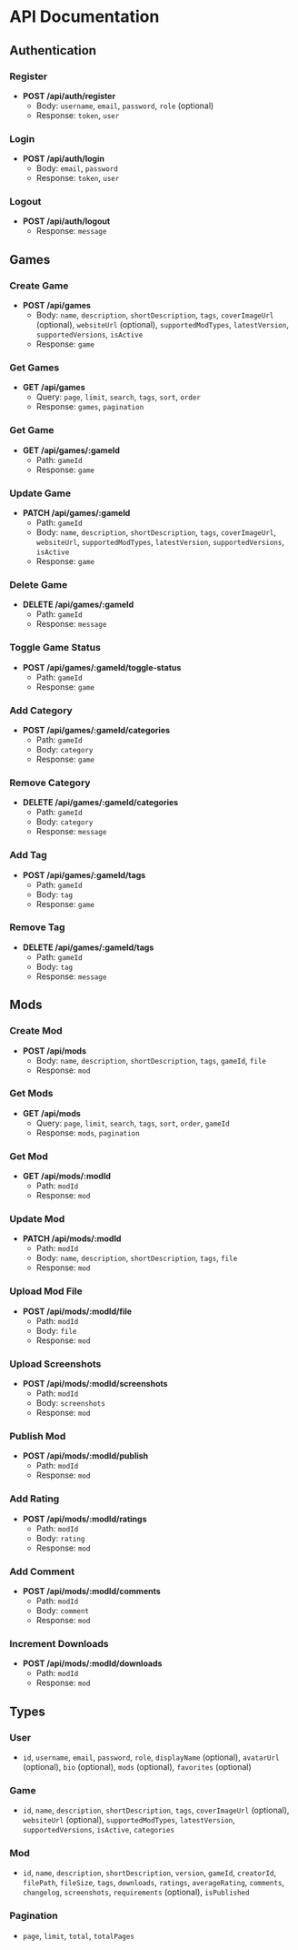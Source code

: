 # API Documentation

## Authentication

### Register

- **POST /api/auth/register**
  - Body: `username`, `email`, `password`, `role` (optional)
  - Response: `token`, `user`

### Login

- **POST /api/auth/login**
  - Body: `email`, `password`
  - Response: `token`, `user`

### Logout

- **POST /api/auth/logout**
  - Response: `message`

## Games

### Create Game

- **POST /api/games**
  - Body: `name`, `description`, `shortDescription`, `tags`, `coverImageUrl` (optional), `websiteUrl` (optional), `supportedModTypes`, `latestVersion`, `supportedVersions`, `isActive`
  - Response: `game`

### Get Games

- **GET /api/games**
  - Query: `page`, `limit`, `search`, `tags`, `sort`, `order`
  - Response: `games`, `pagination`

### Get Game

- **GET /api/games/:gameId**
  - Path: `gameId`
  - Response: `game`

### Update Game

- **PATCH /api/games/:gameId**
  - Path: `gameId`
  - Body: `name`, `description`, `shortDescription`, `tags`, `coverImageUrl`, `websiteUrl`, `supportedModTypes`, `latestVersion`, `supportedVersions`, `isActive`
  - Response: `game`

### Delete Game

- **DELETE /api/games/:gameId**
  - Path: `gameId`
  - Response: `message`

### Toggle Game Status

- **POST /api/games/:gameId/toggle-status**
  - Path: `gameId`
  - Response: `game`

### Add Category

- **POST /api/games/:gameId/categories**
  - Path: `gameId`
  - Body: `category`
  - Response: `game`

### Remove Category

- **DELETE /api/games/:gameId/categories**
  - Path: `gameId`
  - Body: `category`
  - Response: `message`

### Add Tag

- **POST /api/games/:gameId/tags**
  - Path: `gameId`
  - Body: `tag`
  - Response: `game`

### Remove Tag

- **DELETE /api/games/:gameId/tags**
  - Path: `gameId`
  - Body: `tag`
  - Response: `message`

## Mods

### Create Mod

- **POST /api/mods**
  - Body: `name`, `description`, `shortDescription`, `tags`, `gameId`, `file`
  - Response: `mod`

### Get Mods

- **GET /api/mods**
  - Query: `page`, `limit`, `search`, `tags`, `sort`, `order`, `gameId`
  - Response: `mods`, `pagination`

### Get Mod

- **GET /api/mods/:modId**
  - Path: `modId`
  - Response: `mod`

### Update Mod

- **PATCH /api/mods/:modId**
  - Path: `modId`
  - Body: `name`, `description`, `shortDescription`, `tags`, `file`
  - Response: `mod`

### Upload Mod File

- **POST /api/mods/:modId/file**
  - Path: `modId`
  - Body: `file`
  - Response: `mod`

### Upload Screenshots

- **POST /api/mods/:modId/screenshots**
  - Path: `modId`
  - Body: `screenshots`
  - Response: `mod`

### Publish Mod

- **POST /api/mods/:modId/publish**
  - Path: `modId`
  - Response: `mod`

### Add Rating

- **POST /api/mods/:modId/ratings**
  - Path: `modId`
  - Body: `rating`
  - Response: `mod`

### Add Comment

- **POST /api/mods/:modId/comments**
  - Path: `modId`
  - Body: `comment`
  - Response: `mod`

### Increment Downloads

- **POST /api/mods/:modId/downloads**
  - Path: `modId`
  - Response: `mod`

## Types

### User

- `id`, `username`, `email`, `password`, `role`, `displayName` (optional), `avatarUrl` (optional), `bio` (optional), `mods` (optional), `favorites` (optional)

### Game

- `id`, `name`, `description`, `shortDescription`, `tags`, `coverImageUrl` (optional), `websiteUrl` (optional), `supportedModTypes`, `latestVersion`, `supportedVersions`, `isActive`, `categories`

### Mod

- `id`, `name`, `description`, `shortDescription`, `version`, `gameId`, `creatorId`, `filePath`, `fileSize`, `tags`, `downloads`, `ratings`, `averageRating`, `comments`, `changelog`, `screenshots`, `requirements` (optional), `isPublished`

### Pagination

- `page`, `limit`, `total`, `totalPages`
